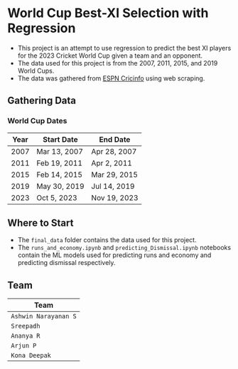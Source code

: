 # World Cup Best-XI Selection with Regression

- This project is an attempt to use regression to predict the best XI players for the 2023 Cricket World Cup given a team and an opponent. 
- The data used for this project is from the 2007, 2011, 2015, and 2019 World Cups. 
- The data was gathered from [ESPN Cricinfo](https://www.espncricinfo.com/) using web scraping.

## Gathering Data

### World Cup Dates

| Year | Start Date | End Date |
| ---- | ---------- | -------- |
| 2007 | Mar 13, 2007 | Apr 28, 2007 |
| 2011 | Feb 19, 2011 | Apr 2, 2011 |
| 2015 | Feb 14, 2015 | Mar 29, 2015 |
| 2019 | May 30, 2019 | Jul 14, 2019 |
| 2023 | Oct 5, 2023 | Nov 19, 2023 |

## Where to Start

- The `final_data` folder contains the data used for this project.
- The `runs_and_economy.ipynb` and `predicting_Dismissal.ipynb` notebooks contain the ML models used for predicting runs and economy and predicting dismissal respectively.

## Team

| Team |
| ---- |
|`Ashwin Narayanan S`|
|`Sreepadh`|
|`Ananya R`|
|`Arjun P`|
|`Kona Deepak`|
